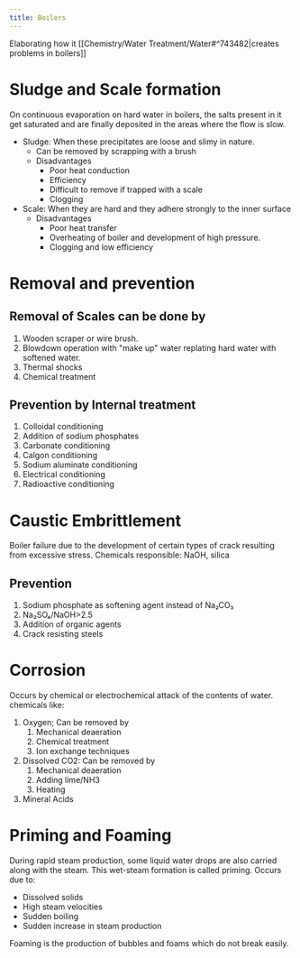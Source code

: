 ```yaml
---
title: Boilers
---
```

Elaborating how it [[Chemistry/Water Treatment/Water#^743482|creates problems in boilers]]

# Sludge and Scale formation
On continuous evaporation on hard water in boilers, the salts present in it get saturated and are finally deposited in the areas where the flow is slow.
* Sludge: When these precipitates are loose and slimy in nature.
	* Can be removed by scrapping with a brush
	* Disadvantages
		* Poor heat conduction
		* Efficiency
		* Difficult to remove if trapped with a scale
		* Clogging
* Scale: When they are hard and they adhere strongly to the inner surface
	* Disadvantages
		* Poor heat transfer
		* Overheating of boiler and development of high pressure.
		* Clogging and low efficiency

# Removal and prevention
## Removal of Scales can be done by
1. Wooden scraper or wire brush.
2. Blowdown operation with "make up" water replating hard water with softened water.
3. Thermal shocks
4. Chemical treatment
## Prevention by Internal treatment
1. Colloidal conditioning
2. Addition of sodium phosphates
3. Carbonate conditioning
4. Calgon conditioning
5. Sodium aluminate conditioning
6. Electrical conditioning
7. Radioactive conditioning

# Caustic Embrittlement
Boiler failure due to the development of certain types of crack resulting from excessive stress.
Chemicals responsible: NaOH, silica
## Prevention
1. Sodium phosphate as softening agent instead of Na₂CO₃
2. Na₂SO₄/NaOH>2.5
3. Addition of organic agents
4. Crack resisting steels
# Corrosion
Occurs by chemical or electrochemical attack of the contents of water.
chemicals like:
1. Oxygen; Can be removed by
	1. Mechanical deaeration
	2. Chemical treatment
	3. Ion exchange techniques
3. Dissolved CO2: Can be removed by
	1. Mechanical deaeration
	2. Adding lime/NH3
	3. Heating
4. Mineral Acids

# Priming and Foaming
During rapid steam production, some liquid water drops are also carried along with the steam. This wet-steam formation is called priming.
Occurs due to:
* Dissolved solids
* High steam velocities
* Sudden boiling
* Sudden increase in steam production

Foaming is the production of bubbles and foams which do not break easily.